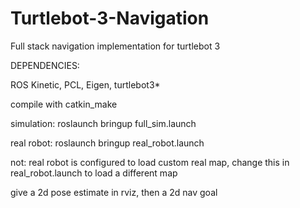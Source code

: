 # Turtlebot-3-Navigation

Full stack navigation implementation for turtlebot 3


DEPENDENCIES:

ROS Kinetic, PCL, Eigen, turtlebot3*

compile with catkin_make

simulation: roslaunch bringup full_sim.launch

real robot: roslaunch bringup real_robot.launch

not: real robot is configured to load custom real map, change this in real_robot.launch to load a different map

give a 2d pose estimate in rviz, then a 2d nav goal
